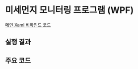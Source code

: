 # 미세먼지 모니터링 프로그램 (WPF)
[메인 Xaml 비하인드 코드](https://github.com/BlancBunny/BlancBunnyPortPolio/blob/main/WPF%20-%20FineDustMonitoring/WpfAdvBank/DustMonitoring/MainWindow.xaml.cs)   

## 실행 결과
## 주요 코드 
